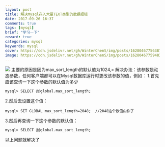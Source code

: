 ```yaml
---
layout: post
title: 解决Mysql存入大量TEXT类型的数据报错
date: 2017-09-26 16:37
comments: true
tags: [mysql]
brief: "学习一下"
reward: true
categories: mysql
keywords: mysql
cover: https://cdn.jsdelivr.net/gh/WinterChenS/img/posts/1628046775638750.jpg
image: https://cdn.jsdelivr.net/gh/WinterChenS/img/posts/1628046775948378.jpg
---
```


![](https://cdn.jsdelivr.net/gh/WinterChenS/img/posts/1628046776177067.jpg)
主要的原因是因为max_sort_length的默认值为1024,=
解决办法：该参数是动态参数，任何客户端都可以在Mysql数据库运行时更改该参数的值，例如：
1.首先应该查询一下这个参数的默认值为多少
```
mysql> SELECT @@global.max_sort_length;
```
<!-- more -->
2.然后去设置这个值：

```
mysql> SET GLOBAL max_sort_length=2048;  //2048这个数值由你了
```
3.然后再查询一下这个参数的默认值：
```
mysql> SELECT @@global.max_sort_length;
```
以上问题就解决了
